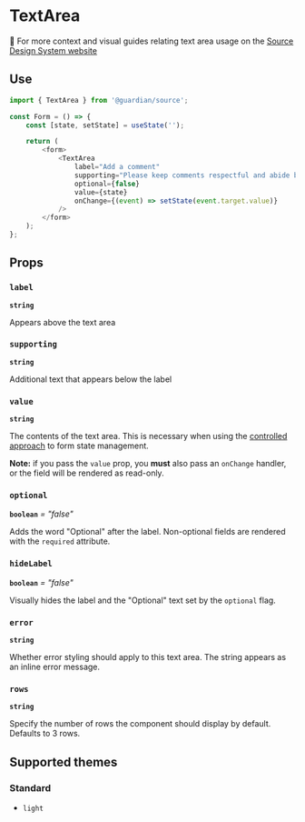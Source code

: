# TextArea

📣 For more context and visual guides relating text area usage on the [Source Design System website](https://www.theguardian.design/2a1e5182b/p/77ee17-overview)

## Use

```js
import { TextArea } from '@guardian/source';

const Form = () => {
    const [state, setState] = useState('');

    return (
        <form>
            <TextArea
                label="Add a comment"
                supporting="Please keep comments respectful and abide by the community guidelines."
                optional={false}
                value={state}
                onChange={(event) => setState(event.target.value)}
            />
        </form>
    );
};
```

## Props

### `label`

**`string`**

Appears above the text area

### `supporting`

**`string`**

Additional text that appears below the label

### `value`

**`string`**

The contents of the text area. This is necessary when using the [controlled approach](https://reactjs.org/docs/forms.html#controlled-components) to form state management.

**Note:** if you pass the `value` prop, you **must** also pass an `onChange` handler, or the field will be rendered as read-only.

### `optional`

**`boolean`** _= "false"_

Adds the word "Optional" after the label. Non-optional fields are rendered with the `required` attribute.

### `hideLabel`

**`boolean`** _= "false"_

Visually hides the label and the "Optional" text set by the `optional` flag.

### `error`

**`string`**

Whether error styling should apply to this text area. The string appears as an inline error message.

### `rows`

**`string`**

Specify the number of rows the component should display by default. Defaults to 3 rows.

## Supported themes

### Standard

-   `light`
